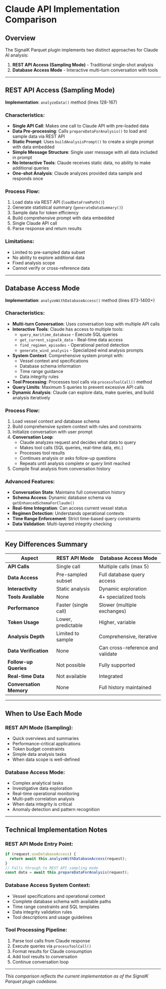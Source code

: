 # Claude API Implementation Comparison

## Overview

The SignalK Parquet plugin implements two distinct approaches for Claude AI analysis:

1. **REST API Access (Sampling Mode)** - Traditional single-shot analysis
2. **Database Access Mode** - Interactive multi-turn conversation with tools

---

## REST API Access (Sampling Mode)

**Implementation**: `analyzeData()` method (lines 128-167)

### Characteristics:
- **Single API Call**: Makes one call to Claude API with pre-loaded data
- **Data Pre-processing**: Calls `prepareDataForAnalysis()` to load and sample data via REST API
- **Static Prompt**: Uses `buildAnalysisPrompt()` to create a single prompt with data embedded
- **Simple Message Structure**: Single user message with all data included in prompt
- **No Interactive Tools**: Claude receives static data, no ability to make additional queries
- **One-shot Analysis**: Claude analyzes provided data sample and responds once

### Process Flow:
1. Load data via REST API (`loadDataFromPath()`)
2. Generate statistical summary (`generateDataSummary()`)
3. Sample data for token efficiency
4. Build comprehensive prompt with data embedded
5. Single Claude API call
6. Parse response and return results

### Limitations:
- Limited to pre-sampled data subset
- No ability to explore additional data
- Fixed analysis scope
- Cannot verify or cross-reference data

---

## Database Access Mode

**Implementation**: `analyzeWithDatabaseAccess()` method (lines 873-1400+)

### Characteristics:
- **Multi-turn Conversation**: Uses conversation loop with multiple API calls
- **Interactive Tools**: Claude has access to multiple tools:
  - `query_maritime_database` - Execute SQL queries
  - `get_current_signalk_data` - Real-time data access
  - `find_regimen_episodes` - Operational period detection
  - `generate_wind_analysis` - Specialized wind analysis prompts
- **System Context**: Comprehensive system prompt with:
  - Vessel context and specifications
  - Database schema information
  - Time range guidance
  - Data integrity rules
- **Tool Processing**: Processes tool calls via `processToolCall()` method
- **Query Limits**: Maximum 5 queries to prevent excessive API calls
- **Dynamic Analysis**: Claude can explore data, make queries, and build analysis iteratively

### Process Flow:
1. Load vessel context and database schema
2. Build comprehensive system context with rules and constraints
3. Initialize conversation with user prompt
4. **Conversation Loop**:
   - Claude analyzes request and decides what data to query
   - Makes tool calls (SQL queries, real-time data, etc.)
   - Processes tool results
   - Continues analysis or asks follow-up questions
   - Repeats until analysis complete or query limit reached
5. Compile final analysis from conversation history

### Advanced Features:
- **Conversation State**: Maintains full conversation history
- **Schema Access**: Dynamic database schema via `getEnhancedSchemaForClaude()`
- **Real-time Integration**: Can access current vessel status
- **Regimen Detection**: Understands operational contexts
- **Time Range Enforcement**: Strict time-based query constraints
- **Data Validation**: Multi-layered integrity checking

---

## Key Differences Summary

| Aspect | REST API Mode | Database Access Mode |
|--------|---------------|---------------------|
| **API Calls** | Single call | Multiple calls (max 5) |
| **Data Access** | Pre-sampled subset | Full database query access |
| **Interactivity** | Static analysis | Dynamic exploration |
| **Tools Available** | None | 4+ specialized tools |
| **Performance** | Faster (single call) | Slower (multiple exchanges) |
| **Token Usage** | Lower, predictable | Higher, variable |
| **Analysis Depth** | Limited to sample | Comprehensive, iterative |
| **Data Verification** | None | Can cross-reference and validate |
| **Follow-up Queries** | Not possible | Fully supported |
| **Real-time Data** | Not available | Integrated |
| **Conversation Memory** | None | Full history maintained |

---

## When to Use Each Mode

### REST API Mode (Sampling):
- Quick overviews and summaries
- Performance-critical applications
- Token budget constraints
- Simple data analysis tasks
- When data scope is well-defined

### Database Access Mode:
- Complex analytical tasks
- Investigative data exploration
- Real-time operational monitoring
- Multi-path correlation analysis
- When data integrity is critical
- Anomaly detection and pattern recognition

---

## Technical Implementation Notes

### REST API Mode Entry Point:
```typescript
if (request.useDatabaseAccess) {
  return await this.analyzeWithDatabaseAccess(request);
}
// Falls through to REST API sampling mode
const data = await this.prepareDataForAnalysis(request);
```

### Database Access System Context:
- Vessel specifications and operational context
- Complete database schema with available paths
- Time range constraints and SQL templates
- Data integrity validation rules
- Tool descriptions and usage guidelines

### Tool Processing Pipeline:
1. Parse tool calls from Claude response
2. Execute queries via `processToolCall()`
3. Format results for Claude consumption
4. Add tool results to conversation
5. Continue conversation loop

---

*This comparison reflects the current implementation as of the SignalK Parquet plugin codebase.*